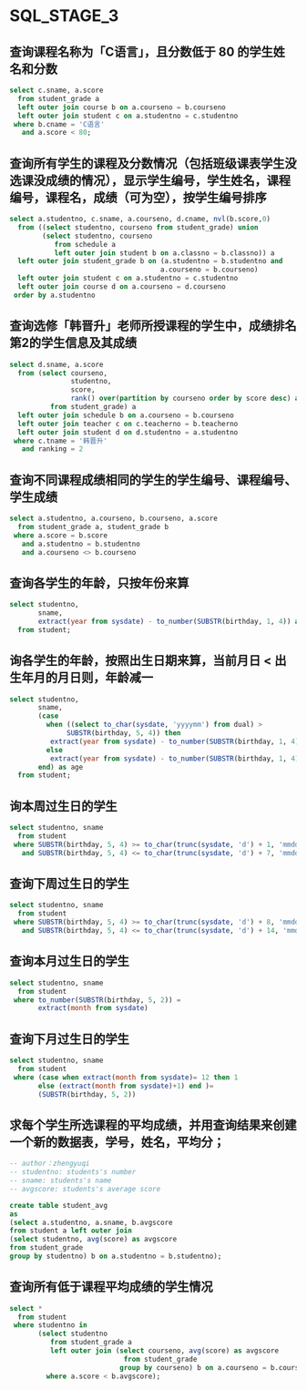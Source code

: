# SQL_STAGE_3



##  查询课程名称为「C语言」，且分数低于 80 的学生姓名和分数 

```sql
select c.sname, a.score
  from student_grade a
  left outer join course b on a.courseno = b.courseno
  left outer join student c on a.studentno = c.studentno
 where b.cname = 'C语言'
   and a.score < 80;
```



## 查询所有学生的课程及分数情况（包括班级课表学生没选课没成绩的情况），显示学生编号，学生姓名，课程编号，课程名，成绩（可为空），按学生编号排序

```sql
select a.studentno, c.sname, a.courseno, d.cname, nvl(b.score,0)
  from ((select studentno, courseno from student_grade) union
        (select studentno, courseno
           from schedule a
           left outer join student b on a.classno = b.classno)) a
  left outer join student_grade b on (a.studentno = b.studentno and
                                     a.courseno = b.courseno)
  left outer join student c on a.studentno = c.studentno
  left outer join course d on a.courseno = d.courseno
 order by a.studentno
```

## 查询选修「韩晋升」老师所授课程的学生中，成绩排名第2的学生信息及其成绩

```sql
select d.sname, a.score
  from (select courseno,
               studentno,
               score,
               rank() over(partition by courseno order by score desc) as ranking
          from student_grade) a
  left outer join schedule b on a.courseno = b.courseno
  left outer join teacher c on c.teacherno = b.teacherno
  left outer join student d on d.studentno = a.studentno
 where c.tname = '韩晋升'
   and ranking = 2
```

## 查询不同课程成绩相同的学生的学生编号、课程编号、学生成绩 

```sql
select a.studentno, a.courseno, b.courseno, a.score
  from student_grade a, student_grade b
 where a.score = b.score
   and a.studentno = b.studentno
   and a.courseno <> b.courseno
```

## 查询各学生的年龄，只按年份来算 

```sql
select studentno,
       sname,
       extract(year from sysdate) - to_number(SUBSTR(birthday, 1, 4)) as age
  from student;
```



## 询各学生的年龄，按照出生日期来算，当前月日 < 出生年月的月日则，年龄减一 

```sql
select studentno,
       sname,
       (case
         when ((select to_char(sysdate, 'yyyymm') from dual) >
              SUBSTR(birthday, 5, 4)) then
          extract(year from sysdate) - to_number(SUBSTR(birthday, 1, 4))
         else
          extract(year from sysdate) - to_number(SUBSTR(birthday, 1, 4)) - 1
       end) as age
  from student;
```



## 询本周过生日的学生

```sql
select studentno, sname
  from student
 where SUBSTR(birthday, 5, 4) >= to_char(trunc(sysdate, 'd') + 1, 'mmdd')
   and SUBSTR(birthday, 5, 4) <= to_char(trunc(sysdate, 'd') + 7, 'mmdd')
```



## 查询下周过生日的学生

```sql
select studentno, sname
  from student
 where SUBSTR(birthday, 5, 4) >= to_char(trunc(sysdate, 'd') + 8, 'mmdd')
   and SUBSTR(birthday, 5, 4) <= to_char(trunc(sysdate, 'd') + 14, 'mmdd')
```



## 查询本月过生日的学生

```sql
select studentno, sname
  from student
 where to_number(SUBSTR(birthday, 5, 2)) =
       extract(month from sysdate)
```



## 查询下月过生日的学生

```sql
select studentno, sname
  from student
 where (case when extract(month from sysdate)= 12 then 1
       else (extract(month from sysdate)+1) end )=
       (SUBSTR(birthday, 5, 2))
```



## 求每个学生所选课程的平均成绩，并用查询结果来创建一个新的数据表，学号，姓名，平均分；

```sql
-- author：zhengyuqi
-- studentno: students's number
-- sname: students's name
-- avgscore: students's average score

create table student_avg  
as
(select a.studentno, a.sname, b.avgscore
from student a left outer join 
(select studentno, avg(score) as avgscore
from student_grade
group by studentno) b on a.studentno = b.studentno);
```



## 查询所有低于课程平均成绩的学生情况

```sql
select *
  from student
 where studentno in
       (select studentno
          from student_grade a
          left outer join (select courseno, avg(score) as avgscore
                            from student_grade
                           group by courseno) b on a.courseno = b.courseno
         where a.score < b.avgscore);
```

